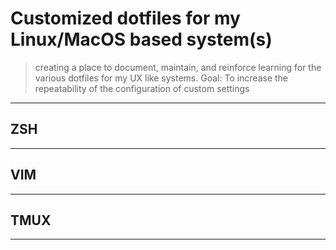 # Customized dotfiles for my Linux/MacOS based system(s)

> creating a place to document, maintain, and reinforce learning for the various dotfiles for my UX like systems.
> Goal: To increase the repeatability of the configuration of custom settings

---

## ZSH
<notes to come>

---

## VIM
<notes to come>

---

## TMUX
<notes to come>

---

## <TBD>
